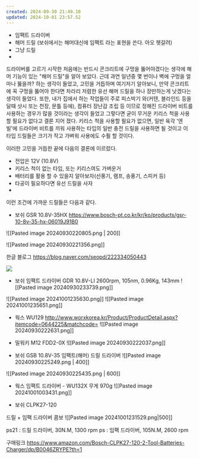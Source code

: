 ```yaml
---
created: 2024-09-30 21:49.10
updated: 2024-10-01 23:57.52
---
```


- 임팩트 드라이버
- 해머 드릴 (보쉬에서는 해머대신에 임팩트 라는 표현을 쓴다. 아오 헷갈려)
- 그냥 드릴
- 

드라이버를 고르기 시작한 처음에는 반드시 콘크리트에 구멍을 뚫어야겠다는 생각에 해머 기능이 있는 "해머 드릴"을 알아 보았다. 근데 과연 일년중 몇 번이나 벽에 구멍을 얼마나 뚫을까? 하는 생각이 들었고, 고민을 거듭하며 여기저기 알아보니, 만약 콘크리트에 꼭 구멍을 뚫어야 한다면 차라리 저렴한 유선 해머 드릴을 하나 장만하는게 낫겠다는 생각이 들었다. 
또한, 내가 집에서 하는 작업들이 주로 피스박기 와(커텐, 블라인드 등을 달때 샷시 또는 천장, 문틀 등에), 컴퓨터 장난감 조립 등 이므로 정해진 드라이버 비트를 사용하는 경우가 많을 것이라는 생각이 들었고 그렇다면 굳이 무거운 키리스 척을 사용 할 필요가 없다고 결론 지어 졌다.
키리스 척을 사용할 필요가 없으면, 일반 육각 '엔빌'에 드라이버 비트를 끼워 사용하는 타입의 일반 충전 드릴을 사용하면 될 것이고 이 타입 드릴들은 크기가 작고 가벼워 사용에도 수훨 할 것이다.

이러한 고민을 거듭한 끝에 다음의 결론에 이르렀다.

- 전압은 12V (10.8V)
- 키리스 척이 없는 타입, 또는 키리스여도 가벼운거
- 배터리를 활용 할 수 있을지 알아보자(선풍기, 램프, 송풍기, 스피커 등)
- 타공이 필요하다면 유선 드릴을 사자
- 

이런 조건에 가까운 드릴들은 다음과 같다.

- 보쉬 GSR 10.8V-35HX
https://www.bosch-pt.co.kr/kr/ko/products/gsr-10-8v-35-hx-06019J91B0

![[Pasted image 20240930220805.png | 200]]

![[Pasted image 20240930221356.png]]

한글 블로그
https://blog.naver.com/seopd/222334050443


![](https://youtu.be/hCm0W_1d0IQ)


-  보쉬 임팩트 드라이버 GDR 10.8V-LI
2600rpm, 105nm, 0.96Kg, 143mm
![[Pasted image 20240930233739.png]]

![[Pasted image 20241001235630.png]]
![[Pasted image 20241001235651.png]]


- 웍스 WU129
http://www.worxkorea.kr/Product/ProductDetail.aspx?itemcode=0644225&matchcode=
![[Pasted image 20240930222631.png]]



- 밀워키 M12 FDD2-0X
![[Pasted image 20240930222037.png]]





- 보쉬 GSB 10.8V-35  임팩트(해머) 드릴 드라이버
![[Pasted image 20240930225249.png | 400]]

![[Pasted image 20240930225435.png | 600]]




- 웍스 임팩트 드라이버 - WU132X 무게 970g
![[Pasted image 20241001003431.png]]




- 보쉬 CLPK27-120

드릴 + 임팩 드라이버 콤보
![[Pasted image 20241001231529.png|500]]

ps21 : 드릴 드라이버, 30N.M, 1300 rpm
ps : 임팩 드라이버, 105N.M, 2600 rpm 

구매링크
https://www.amazon.com/Bosch-CLPK27-120-2-Tool-Batteries-Charger/dp/B0046ZRYPE?th=1